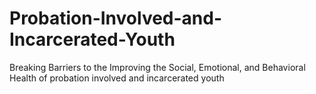 # Probation-Involved-and-Incarcerated-Youth
Breaking Barriers to the Improving the Social, Emotional, and Behavioral Health of probation involved and incarcerated youth
